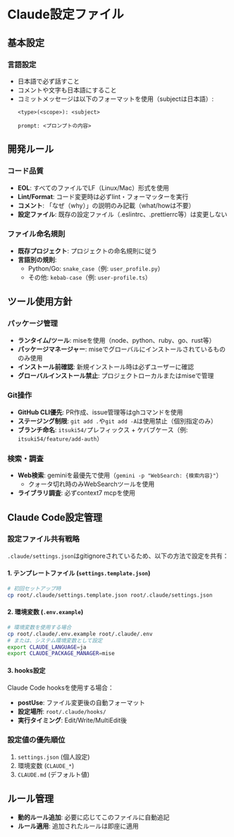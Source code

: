 # Claude設定ファイル

## 基本設定

### 言語設定
- 日本語で必ず話すこと
- コメントや文字も日本語にすること
- コミットメッセージは以下のフォーマットを使用（subjectは日本語）:
  ```
  <type>(<scope>): <subject>
  
  prompt: <プロンプトの内容>
  ```

## 開発ルール

### コード品質
- **EOL**: すべてのファイルでLF（Linux/Mac）形式を使用
- **Lint/Format**: コード変更時は必ずlint・フォーマッターを実行
- **コメント**: 「なぜ（why）」の説明のみ記載（what/howは不要）
- **設定ファイル**: 既存の設定ファイル（.eslintrc、.prettierrc等）は変更しない

### ファイル命名規則
- **既存プロジェクト**: プロジェクトの命名規則に従う
- **言語別の規則**:
  - Python/Go: `snake_case`（例: `user_profile.py`）
  - その他: `kebab-case`（例: `user-profile.ts`）

## ツール使用方針

### パッケージ管理
- **ランタイム/ツール**: miseを使用（node、python、ruby、go、rust等）
- **パッケージマネージャー**: miseでグローバルにインストールされているもののみ使用
- **インストール前確認**: 新規インストール時は必ずユーザーに確認
- **グローバルインストール禁止**: プロジェクトローカルまたはmiseで管理

### Git操作
- **GitHub CLI優先**: PR作成、issue管理等はghコマンドを使用
- **ステージング制限**: `git add .`や`git add -A`は使用禁止（個別指定のみ）
- **ブランチ命名**: `itsuki54/`プレフィックス + ケバブケース（例: `itsuki54/feature/add-auth`）

### 検索・調査
- **Web検索**: geminiを最優先で使用（`gemini -p "WebSearch: {検索内容}"`）
  - クォータ切れ時のみWebSearchツールを使用
- **ライブラリ調査**: 必ずcontext7 mcpを使用

## Claude Code設定管理

### 設定ファイル共有戦略
`.claude/settings.json`はgitignoreされているため、以下の方法で設定を共有：

#### 1. テンプレートファイル (`settings.template.json`)
```bash
# 初回セットアップ時
cp root/.claude/settings.template.json root/.claude/settings.json
```

#### 2. 環境変数 (`.env.example`)
```bash
# 環境変数を使用する場合
cp root/.claude/.env.example root/.claude/.env
# または、システム環境変数として設定
export CLAUDE_LANGUAGE=ja
export CLAUDE_PACKAGE_MANAGER=mise
```

#### 3. hooks設定
Claude Code hooksを使用する場合：
- **postUse**: ファイル変更後の自動フォーマット
- **設定場所**: `root/.claude/hooks/`
- **実行タイミング**: Edit/Write/MultiEdit後

### 設定値の優先順位
1. `settings.json` (個人設定)
2. 環境変数 (`CLAUDE_*`)
3. `CLAUDE.md` (デフォルト値)

## ルール管理
- **動的ルール追加**: 必要に応じてこのファイルに自動追記
- **ルール適用**: 追加されたルールは即座に適用